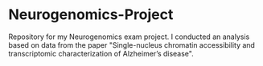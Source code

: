 # Neurogenomics-Project
Repository for my Neurogenomics exam project. I conducted an analysis based on data from the paper "Single-nucleus chromatin accessibility and transcriptomic characterization of Alzheimer’s disease".
